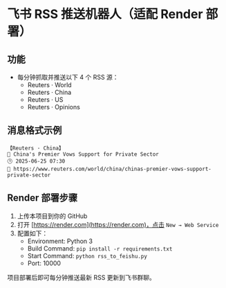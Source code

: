 # 飞书 RSS 推送机器人（适配 Render 部署）

## 功能

- 每分钟抓取并推送以下 4 个 RSS 源：
  - Reuters · World
  - Reuters · China
  - Reuters · US
  - Reuters · Opinions

## 消息格式示例

```
【Reuters · China】
📢 China's Premier Vows Support for Private Sector
🕒 2025-06-25 07:30
🔗 https://www.reuters.com/world/china/chinas-premier-vows-support-private-sector
```

## Render 部署步骤

1. 上传本项目到你的 GitHub
2. 打开 [https://render.com](https://render.com)，点击 `New → Web Service`
3. 配置如下：
   - Environment: Python 3
   - Build Command: `pip install -r requirements.txt`
   - Start Command: `python rss_to_feishu.py`
   - Port: 10000

项目部署后即可每分钟推送最新 RSS 更新到飞书群聊。
